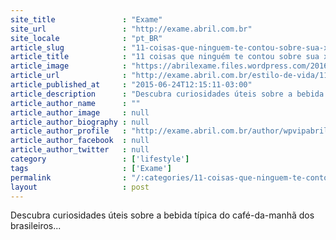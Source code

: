 ```yaml
---
site_title               : "Exame"
site_url                 : "http://exame.abril.com.br"
site_locale              : "pt_BR"
article_slug             : "11-coisas-que-ninguem-te-contou-sobre-sua-xicara-de-cafe"
article_title            : "11 coisas que ninguém te contou sobre sua xícara de café"
article_image            : "https://abrilexame.files.wordpress.com/2016/09/size_960_16_9_coffee-lab1.jpg?quality=70&strip=all&w=960"
article_url              : "http://exame.abril.com.br/estilo-de-vida/11-coisas-que-ninguem-te-contou-sobre-sua-xicara-de-cafe/"
article_published_at     : "2015-06-24T12:15:11-03:00"
article_description      : "Descubra curiosidades úteis sobre a bebida típica do café-da-manhã dos brasileiros..."
article_author_name      : ""
article_author_image     : null
article_author_biography : null
article_author_profile   : "http://exame.abril.com.br/author/wpvipabril/"
article_author_facebook  : null
article_author_twitter   : null
category                 : ['lifestyle']
tags                     : ['Exame']
permalink                : "/:categories/11-coisas-que-ninguem-te-contou-sobre-sua-xicara-de-cafe/"
layout                   : post
---
```


Descubra curiosidades úteis sobre a bebida típica do café-da-manhã dos brasileiros...
